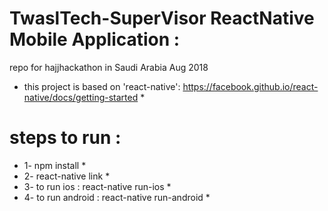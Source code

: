 # TwaslTech-SuperVisor ReactNative Mobile Application :

repo for hajjhackathon in Saudi Arabia Aug 2018

* this project is based on 'react-native': https://facebook.github.io/react-native/docs/getting-started *

# steps to run :
* 1- npm install *
* 2- react-native link *
* 3- to run ios : react-native run-ios *
* 4- to run android : react-native run-android *
